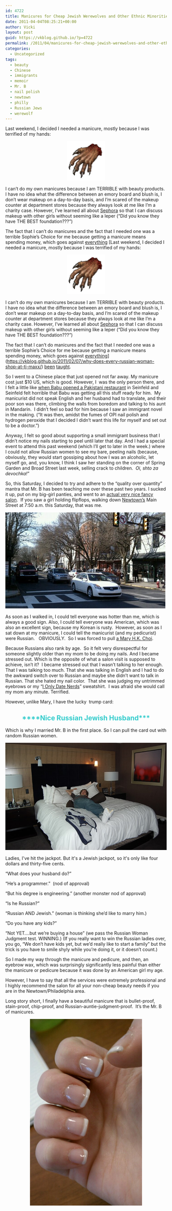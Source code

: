 ```yaml
---
id: 4722
title: Manicures for Cheap Jewish Werewolves and Other Ethnic Minorities
date: 2011-04-04T08:25:21+00:00
author: Vicki
layout: post
guid: https://vkblog.github.io/?p=4722
permalink: /2011/04/manicures-for-cheap-jewish-werewolves-and-other-ethnic-minorities/
categories:
  - Uncategorized
tags:
  - beauty
  - Chinese
  - immigrants
  - memoir
  - Mr. B
  - nail polish
  - newtown
  - philly
  - Russian Jews
  - werewolf
---
```

Last weekend, I decided I needed a manicure, mostly because I was terrified of my hands:

<p style="text-align: center;">
  <a href="https://raw.githubusercontent.com/vkblog/vkblog.github.io/master/public/img/2011/04/Werewolf_Claw.jpg"><img class="size-full wp-image-4726  aligncenter" title="Werewolf_Claw" src="https://raw.githubusercontent.com/vkblog/vkblog.github.io/master/public/img/2011/04/Werewolf_Claw.jpg" alt="" width="120" height="123" /></a>
</p>

I can&#8217;t do my own manicures because I am TERRIBLE with beauty products. I have no idea what the difference between an emory board and blush is, I don&#8217;t wear makeup on a day-to-day basis, and I&#8217;m scared of the makeup counter at department stores because they always look at me like I&#8217;m a charity case. However, I&#8217;ve learned all about [Sephora](http://en.wikipedia.org/wiki/Sephora) so that I can discuss makeup with other girls without seeming like a leper (&#8220;Did you know they have THE BEST foundation???&#8221;)

The fact that I can&#8217;t do manicures and the fact that I needed one was a terrible Sophie&#8217;s Choice for me because getting a manicure means spending money, which goes against [everything](https://vkblog.github.io/2011/03/28/how-much-does-it-take-to-plan-a-vacation-two-jewish-moms-and-three-months/) [Last weekend, I decided I needed a manicure, mostly because I was terrified of my hands:

<p style="text-align: center;">
  <a href="https://raw.githubusercontent.com/vkblog/vkblog.github.io/master/public/img/2011/04/Werewolf_Claw.jpg"><img class="size-full wp-image-4726  aligncenter" title="Werewolf_Claw" src="https://raw.githubusercontent.com/vkblog/vkblog.github.io/master/public/img/2011/04/Werewolf_Claw.jpg" alt="" width="120" height="123" /></a>
</p>

I can&#8217;t do my own manicures because I am TERRIBLE with beauty products. I have no idea what the difference between an emory board and blush is, I don&#8217;t wear makeup on a day-to-day basis, and I&#8217;m scared of the makeup counter at department stores because they always look at me like I&#8217;m a charity case. However, I&#8217;ve learned all about [Sephora](http://en.wikipedia.org/wiki/Sephora) so that I can discuss makeup with other girls without seeming like a leper (&#8220;Did you know they have THE BEST foundation???&#8221;)

The fact that I can&#8217;t do manicures and the fact that I needed one was a terrible Sophie&#8217;s Choice for me because getting a manicure means spending money, which goes against [everything](https://vkblog.github.io/2011/03/28/how-much-does-it-take-to-plan-a-vacation-two-jewish-moms-and-three-months/)](https://vkblog.github.io/2011/02/07/why-does-every-russian-woman-shop-at-tj-maxx/) [been](https://vkblog.github.io/2010/02/10/the-history-of-tipping-in-the-boykis-household/) [taught](https://vkblog.github.io/2010/09/01/a-heel-dilemma/).

So I went to a Chinese place that just opened not far away. My manicure cost just $10 US, which is good. However, I  was the only person there, and I felt a little like [when Babu opened a Pakistani restaurant](http://en.wikipedia.org/wiki/The_Cafe_(Seinfeld)) in Seinfeld and Seinfeld felt horrible that Babu was getting all this stuff ready for him.  My manicurist did not speak English and her husband had to translate, and their poor son was there, climbing the walls from boredom and talking to his aunt in Mandarin.  I didn&#8217;t feel so bad for him because I saw an immigrant novel in the making. (&#8220;It was then, amidst the fumes of OPI nail polish and hydrogen peroxide that I decided I didn&#8217;t want this life for myself and set out to be a doctor.&#8221;)

Anyway, I felt so good about supporting a small immigrant business that I didn&#8217;t notice my nails starting to peel until later that day. And I had a special event to attend this past weekend (which I&#8217;ll get to later in the week.) where I could not allow Russian women to see my bare, peeling nails (because, obviously, they would start gossiping about how I was an alcoholic, let myself go, and, you know, I think I saw her standing on the corner of Spring Garden and Broad Street last week, selling crack to children.  _Oi, shto za devochka!_&#8221;

So, this Saturday, I decided to try and adhere to the &#8220;quality over quantity&#8221; mantra that Mr. B has been teaching me over these past two years. I sucked it up, put on my big-girl panties, and went to an [actual very nice fancy salon](http://www.davidjwitchell.com/).  If you saw a girl holding flipflops, walking down [Newtown&#8217;s](http://boro.newtown.pa.us/history.html) Main Street at 7:50 a.m. this Saturday, that was me.

[<img class="aligncenter size-full wp-image-4728" title="wpid-IMAG0721.jpg" src="https://raw.githubusercontent.com/vkblog/vkblog.github.io/master/public/img/2011/04/wpid-IMAG0721.jpg" alt="" width="500" height="300" />](https://raw.githubusercontent.com/vkblog/vkblog.github.io/master/public/img/2011/04/wpid-IMAG0721.jpg)

As soon as I walked in, I could tell everyone was hotter than me, which is always a good sign. Also, I could tell everyone was American, which was also an excellent sign, because my Korean is rusty.  However, as soon as I sat down at my manicure, I could tell the manicurist (and my pedicurist) were Russian.   OBVIOUSLY.  So I was forced to pull [a Mary H.K. Choi](http://opinionator.blogs.nytimes.com/2010/11/10/going-korean/).

Because Russians also rank by age.  So it felt very disrespectful for someone slightly older than my mom to be doing my nails. And I became stressed out. Which is the opposite of what a salon visit is supposed to achieve, isn&#8217;t it?  I became stressed out that I wasn&#8217;t talking to her enough. That I was talking too much. That she was talking in English and I had to do the awkward switch over to Russian and maybe she didn&#8217;t want to talk in Russian. That she hated my nail color.  That she was judging my untrimmed eyebrows or my &#8220;[I Only Date Nerds](http://www.kaboodle.com/hi/img/b/0/0/55/a/AAAAC_IHO3EAAAAAAFWhMg.jpg)&#8221; sweatshirt.  I was afraid she would call my mom any minute. Terrified.

However, unlike Mary, I have the lucky  trump card:

<h2 style="text-align: center;">
  <span style="color: #33cccc;">****Nice Russian Jewish Husband*** </span>
</h2>

Which is why I married Mr. B in the first place. So I can pull the card out with random Russian women.

<div id="attachment_4732" style="width: 514px" class="wp-caption aligncenter">
  <a href="https://raw.githubusercontent.com/vkblog/vkblog.github.io/master/public/img/2011/04/DSC_0355.jpg"><img class="size-full wp-image-4732" title="DSC_0355" src="https://raw.githubusercontent.com/vkblog/vkblog.github.io/master/public/img/2011/04/DSC_0355.jpg" alt="" width="504" height="335" /></a>
  
  <p class="wp-caption-text">
    Ladies, I've hit the jackpot. But it's a Jewish jackpot, so it's only like four dollars and thirty-five cents.
  </p>
</div>

&#8220;What does your husband do?&#8221;
  
&#8220;He&#8217;s a programmer.&#8221;  (nod of approval)
  
&#8220;But his degree is engineering.&#8221; (another monster nod of approval)
  
&#8220;Is he Russian?&#8221;
  
&#8220;Russian AND Jewish.&#8221; (woman is thinking she&#8217;d like to marry him.)
  
&#8220;Do you have any kids?&#8221;
  
&#8220;Not YET&#8230;.but we&#8217;re buying a house&#8221; (we pass the Russian Woman Judgment test. WINNING.) (If you really want to win the Russian ladies over, you go, &#8220;We don&#8217;t have kids yet, but we&#8217;d really like to start a family&#8221; but the trick is you have to smile shyly while you&#8217;re doing it, or it doesn&#8217;t count.)

So I made my way through the manicure and pedicure, and then, an eyebrow wax, which was surprisingly significantly less painful than either the manicure or pedicure because it was done by an American girl my age.

However, I have to say that all the services were extremely professional and I highly recommend the salon for all your non-cheap beauty needs if you are in the Newtown/Philadelphia area.

Long story short, I finally have a beautiful manicure that is bullet-proof, stain-proof, chip-proof, and Russian-auntie-judgment-proof.  It&#8217;s the Mr. B of manicures.

<p style="text-align: center;">
  <a href="https://raw.githubusercontent.com/vkblog/vkblog.github.io/master/public/img/2011/04/wpid-IMAG0724.jpg"><img class="aligncenter size-full wp-image-4733" title="wpid-IMAG0724.jpg" src="https://raw.githubusercontent.com/vkblog/vkblog.github.io/master/public/img/2011/04/wpid-IMAG0724.jpg" alt="" width="350" height="583" /></a>
</p>